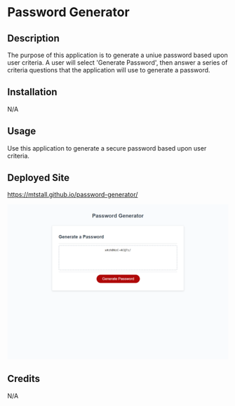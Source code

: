 # Password Generator
## Description
The purpose of this application is to generate a uniue password based upon user criteria. A user will select 'Generate Password', then answer a series of criteria questions that the application will use to generate a password.

## Installation
N/A

## Usage
Use this application to generate a secure password based upon user criteria.

## Deployed Site
https://mtstall.github.io/password-generator/

<img src="./assets/images/password-generator-screenshot.png" alt="screenshot of deployed site"/>

## Credits
N/A